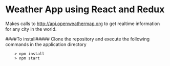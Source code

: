 # Weather App using React and Redux
Makes calls to http://api.openweathermap.org to get realtime information for any city in the world.


####To install#####
Clone the repository and execute the following commands in the application directory

```
	> npm install
	> npm start
```
